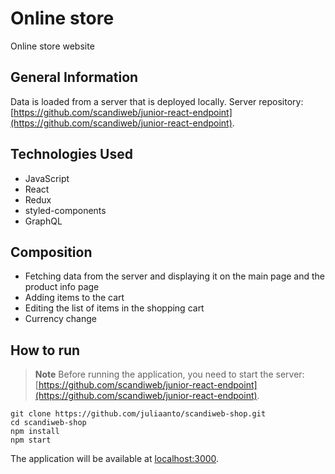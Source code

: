 # Online store
Online store website


## General Information
Data is loaded from a server that is deployed locally. 
Server repository: [https://github.com/scandiweb/junior-react-endpoint](https://github.com/scandiweb/junior-react-endpoint).


## Technologies Used
- JavaScript
- React
- Redux
- styled-components
- GraphQL


## Сomposition
- Fetching data from the server and displaying it on the main page and the product info page
- Adding items to the cart
- Editing the list of items in the shopping cart
- Сurrency change


## How to run
> **Note**
> Before running the application, you need to start the server: [https://github.com/scandiweb/junior-react-endpoint](https://github.com/scandiweb/junior-react-endpoint).

```
git clone https://github.com/juliaanto/scandiweb-shop.git
cd scandiweb-shop
npm install
npm start
```
The application will be available at [localhost:3000](http://localhost:3000).
